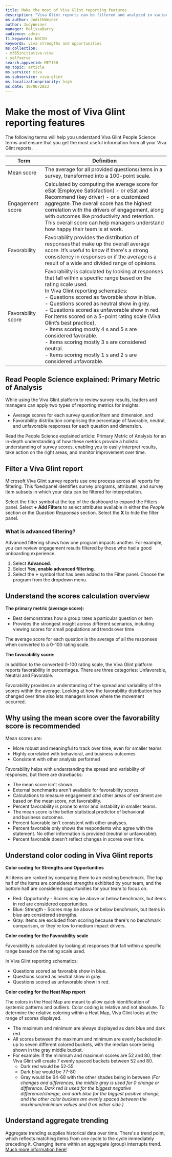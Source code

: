 ```yaml
---
title: Make the most of Viva Glint reporting features
description: "Viva Glint reports can be filtered and analyzed in various combinations to surface insightful and actionable results."
ms.author: JudithWeiner
author: JudyWeiner
manager: MelissaBarry
audience: admin
f1.keywords: NOCSH
keywords: viva strengths and opportunities
ms.collection:  
- m365initiative-viva
- selfserve 
search.appverid: MET150 
ms.topic: article
ms.service: viva
ms.subservice: viva-glint
ms.localizationpriority: high
ms.date: 10/06/2023
---
```


# Make the most of Viva Glint reporting features

The following terms will help you understand Viva Glint People Science terms and ensure that you get the most useful information from all your Viva Glint reports. 

|**Term**| **Definition**|
|-----------|-----------|
|Mean score | The average for all provided questions/items in a survey, transformed into a 100-point scale.|
|Engagement score | Calculated by computing the average score for eSat (Employee Satisfaction) - or eSat and Recommend (key driver) - or a customized aggregate. The overall score has the highest correlation with the drivers of engagement, along with outcomes like productivity and retention. This overall score can help managers understand how happy their team is at work. |
|Favorability | Favorability provides the distribution of responses that make up the overall average score. It’s useful to know if there's a strong consistency in responses or if the average is a result of a wide and divided range of opinions. |
|Favorability score  | Favorability is calculated by looking at responses that fall within a specific range based on the rating scale used. <br> In Viva Glint reporting schematics: <br> - Questions scored as favorable show in blue. <br> - Questions scored as neutral show in grey. <br> - Questions scored as unfavorable show in red. <br> For items scored on a 5-point rating scale (Viva Glint’s best practice), <br> - Items scoring mostly 4 s and 5 s are considered favorable.<br> - Items scoring mostly 3 s are considered neutral. <br> - Items scoring mostly 1 s and 2 s are considered unfavorable.   |

## Read People Science explained: Primary Metric of Analysis 

While using the Viva Glint platform to review survey results, leaders and managers can apply two types of reporting metrics for insights: 

- Average scores for each survey question/item and dimension, and 
- Favorability distribution comprising the percentage of favorable, neutral, and unfavorable responses for each question and dimension. 

Read the People Science explained article: Primary Metric of Analysis for an in-depth understanding of how these metrics provide a holistic understanding of survey scores, enabling you to easily interpret results, take action on the right areas, and monitor improvement over time. 

## Filter a Viva Glint report 

Microsoft Viva Glint survey reports use one process across all reports for filtering. This fixed panel identifies survey programs, attributes, and survey item subsets in which your data can be filtered for interpretation. 

Select the filter symbol at the top of the dashboard to expand the Filters panel. Select **+ Add Filters** to select attributes available in either the *People* section or the *Question Responses* section. Select the **X** to hide the filter panel.

### What is advanced filtering? 

Advanced filtering shows how one program impacts another. For example, you can review engagement results filtered by those who had a good onboarding experience.

1. Select **Advanced**.  
2. Select **Yes, enable advanced filtering**. 
3. Select the **+** symbol that has been added to the Filter panel. Choose the program from the dropdown menu.  

## Understand the scores calculation overview 

**The primary metric (average score):** 

- Best demonstrates how a group rates a particular question or item 
- Provides the strongest insight across different scenarios, including viewing scores for small populations and trends over time 

The average score for each question is the average of all the responses when converted to a 0-100 rating scale.  

**The favorability score:** 

In addition to the converted 0-100 rating scale, the Viva Glint platform reports favorability in percentages. There are three categories: Unfavorable, Neutral and Favorable.  

Favorability provides an understanding of the spread and variability of the scores within the average. Looking at how the favorability distribution has changed over time also lets managers know where the movement occurred.    

## Why using the mean score over the favorability score is recommended 

Mean scores are: 

- More robust and meaningful to track over time, even for smaller teams 
- Highly correlated with behavioral, and business outcomes 
- Consistent with other analysis performed 

Favorability helps with understanding the spread and variability of responses, but there are drawbacks: 

- The mean score isn't shown. 
- External benchmarks aren't available for favorability scores. 
- Calculations to measure engagement and other areas of sentiment are based on the mean score, not favorability. 
- Percent favorability is prone to error and instability in smaller teams. 
- The mean score is the better statistical predictor of behavioral and business outcomes.  
- Percent favorable isn't consistent with other analyses. 
- Percent favorable only shows the respondents who agree with the statement. No other information is provided (neutral or unfavorable). 
- Percent favorable doesn't reflect changes in scores over time. 

## Understand color coding in Viva Glint reports

**Color coding for Strengths and Opportunities** 

All items are ranked by comparing them to an existing benchmark. The top half of the items are considered strengths exhibited by your team, and the bottom half are considered opportunities for your team to focus on. 

- Red: Opportunity - Scores may be above or below benchmark, but items in red are considered opportunities. 
- Blue: Strength - Scores may be above or below benchmark, but items in blue are considered strengths. 
- Gray: Items are excluded from scoring because there's no benchmark comparison, or they're low to medium impact drivers.

**Color coding for the Favorability scale** 

Favorability is calculated by looking at responses that fall within a specific range based on the rating scale used. 

In Viva Glint reporting schematics: 

- Questions scored as favorable show in blue. 
- Questions scored as neutral show in gray. 
- Questions scored as unfavorable show in red.  

**Color coding for the Heat Map report** 

The colors in the Heat Map are meant to allow quick identification of systemic patterns and outliers. Color coding is relative and not absolute. To determine the relative coloring within a Heat Map, Viva Glint looks at the range of scores displayed.  

- The maximum and minimum are always displayed as dark blue and dark red.  
- All scores between the maximum and minimum are evenly bucketed in up to seven different colored buckets, with the median score being shown in the gray middle bucket.  
- For example: If the minimum and maximum scores are 52 and 80, then Viva Glint will create 7 evenly spaced buckets between 52 and 80. 
  - Dark red would be 52-55
  - Dark blue would be 77-80
  - Gray would be 64-68 with the other shades being in between
    *(For changes and differences, the middle gray is used for 0 change or difference. 	Dark red is used for the biggest negative difference/change, and dark blue for the 	biggest positive change, and the other color buckets are evenly spaced between the 	maximum/minimum values and 0 on either side.)* 

## Understand aggregate trending 

Aggregate trending supplies historical data over time. There's a trend point, which reflects matching items from one cycle to the cycle immediately preceding it. Changing items within an aggregate (group) interrupts trend. [Much more information here!](https://go.microsoft.com/fwlink/?linkid=2249017)

